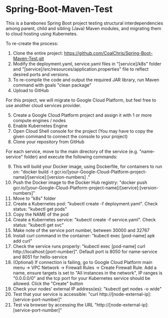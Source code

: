 # Spring-Boot-Maven-Test

This is a barebones Spring Boot project testing structural interdependencies among parent, child and sibling (Java) Maven modules, and migrating them to cloud hosting using Kubernetes.

To re-create the process:

1. Clone the entire project: https://github.com/CoalChris/Spring-Boot-Maven-Test.git
2. Modify the deployment.yaml, service.yaml files in "[service]/k8s" folder and "[service]/src/resources/application.properties" file to reflect desired ports and versions.
3. To re-compile the code and output the required JAR library, run Maven command with goals "clean package"
4. Upload to GitHub

For this project, we will migrate to Google Cloud Platform, but feel free to use another cloud services provider.

5. Create a Google Cloud Platform project and assign it with 1 or more compute engines / nodes
6. Enable Kubernetes Engine
7. Open Cloud Shell console for the project (You may have to copy the given command to connect the console to your project)
8. Clone your repository from GitHub

For each service, move to the main directory of the service (e.g. "name-service" folder) and execute the following commands:

9. This will build your Docker image, using Dockerfile, for containers to run on: "docker build -t gcr.io/[your-Google-Cloud-Platform-project-name]/[service]:[version-numbers] ."
10. Push the Docker image to the Docker Hub registry: "docker push gcr.io/[your-Google-Cloud-Platform-project-name]/[service]:[version-numbers]"
11. Move to "k8s" folder
12. Create a Kubernetes pod: "kubectl create -f deployment.yaml". Check status: "kubectl get pods"
13. Copy the NAME of the pod
14. Create a Kubernetes service: "kubectl create -f service.yaml". Check status: "kubectl get svc"
15. Make note of the service port number, between 30000 and 32767
16. Install curl command in the container: "kubectl exec [pod-name] apk add curl"
17. Check the service runs properly: "kubectl exec [pod-name] curl http://localhost:[port-number]". Default port is 8050 for name-service and 8051 for hello-service
18. (Optional) If connection is failing, go to Google Cloud Platform main menu -> VPC Network -> Firewall Rules -> Create Firewall Rule. Add a name, ensure targets is set to "All instances in the network", IP ranges is "0.0.0.0/0" and the tcp port for your Kubernetes service should be allowed. Click the "Create" button
19. Check your nodes' external IP address(es): "kubectl get nodes -o wide"
20. Test that your service is accessible: "curl http://[node-external-ip]:[service-port-number]"
21. Test via browser by accessing the URL "http://[node-external-ip]:[service-port-number]"
